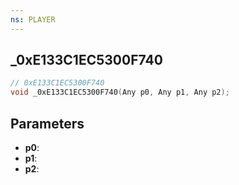 ```yaml
---
ns: PLAYER
---
```

## _0xE133C1EC5300F740

```c
// 0xE133C1EC5300F740
void _0xE133C1EC5300F740(Any p0, Any p1, Any p2);
```

## Parameters
* **p0**:
* **p1**:
* **p2**:

